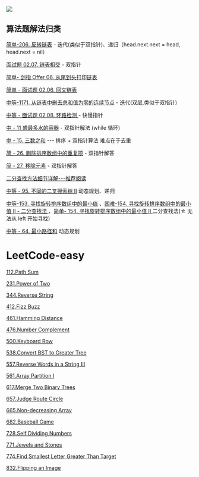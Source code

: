 ![](https://tva1.sinaimg.cn/large/007S8ZIlgy1ggx98ophyaj313i0u01i4.jpg)

## 算法题解法归类

[简单-206. 反转链表](https://leetcode-cn.com/problems/reverse-linked-list/)  -  迭代(类似于双指针)、递归（head.next.next = head, head.next = nil）

[面试题 02.07. 链表相交](https://leetcode-cn.com/problems/intersection-of-two-linked-lists-lcci/) - 双指针

[简单- 剑指 Offer 06. 从尾到头打印链表](https://leetcode-cn.com/problems/cong-wei-dao-tou-da-yin-lian-biao-lcof/) 

[简单 - 面试题 02.06. 回文链表](https://leetcode-cn.com/problems/palindrome-linked-list-lcci/)


[中等-1171. 从链表中删去总和值为零的连续节点](https://leetcode-cn.com/problems/remove-zero-sum-consecutive-nodes-from-linked-list/) - 迭代(双层,类似于双指针)

[中等 - 面试题 02.08. 环路检测 ](https://leetcode-cn.com/problems/linked-list-cycle-lcci/) - 快慢指针


[中 - 11 盛最多水的容器](https://leetcode-cn.com/problems/container-with-most-water/) -  双指针解法 (while 循环)

[中 - 15. 三数之和](https://leetcode-cn.com/problems/3sum/)  --- 排序 + 双指针算法 难点在于去重
 
[简 - 26. 删除排序数组中的重复项](https://leetcode-cn.com/problems/remove-duplicates-from-sorted-array/)  -  双指针解答

[简 - 27. 移除元素](https://leetcode-cn.com/problems/remove-element/) - 双指针解答

[二分查找方法细节详解---推荐阅读](https://leetcode-cn.com/problems/find-first-and-last-position-of-element-in-sorted-array/solution/er-fen-cha-zhao-suan-fa-xi-jie-xiang-jie-by-labula/)

[中等 - 95. 不同的二叉搜索树 II](https://leetcode-cn.com/problems/unique-binary-search-trees-ii/) 动态规划、递归

[中等-153. 寻找旋转排序数组中的最小值](https://leetcode-cn.com/problems/find-minimum-in-rotated-sorted-array/description/) 、[困难-154. 寻找旋转排序数组中的最小值 II - 二分查找法 ](https://leetcode-cn.com/problems/find-minimum-in-rotated-sorted-array/description/)、[简单- 154. 寻找旋转排序数组中的最小值 II ](https://leetcode-cn.com/problems/xuan-zhuan-shu-zu-de-zui-xiao-shu-zi-lcof/)   二分查找法(☆ 无法从 left 开始寻找)   

[中等 - 64. 最小路径和](https://leetcode-cn.com/problems/minimum-path-sum/)  动态规划

# LeetCode-easy

[112.Path Sum](https://github.com/Rsenjoyer/LeetCode-in-Swift/tree/master/Swift/easy/112.Path%20Sum.swift)

[231.Power of Two](https://github.com/Rsenjoyer/LeetCode-in-Swift/tree/master/Swift/easy/231.Power%20of%20Two.swift)

[344.Reverse String](https://github.com/Rsenjoyer/LeetCode-in-Swift/tree/master/Swift/easy/344.Reverse%20String.swift)

[412.Fizz Buzz](https://github.com/Rsenjoyer/LeetCode-in-Swift/tree/master/Swift/easy/412.Fizz%20Buzz.swift)

[461.Hamming Distance](https://github.com/Rsenjoyer/LeetCode-in-Swift/tree/master/Swift/easy/461.Hamming%20Distance.swift)

[476.Number Complement](https://github.com/Rsenjoyer/LeetCode-in-Swift/tree/master/Swift/easy/476.Number%20Complement.swift)

[500.Keyboard Row](https://github.com/Rsenjoyer/LeetCode-in-Swift/tree/master/Swift/easy/500.Keyboard%20Row.swift)

[538.Convert BST to Greater Tree](https://github.com/Rsenjoyer/LeetCode-in-Swift/tree/master/Swift/easy/538.Convert%20BST%20to%20Greater%20Tree.swift)

[557.Reverse Words in a String III](https://github.com/Rsenjoyer/LeetCode-in-Swift/tree/master/Swift/easy/557.Reverse%20Words%20in%20a%20String%20III.swift)

[561.Array Partition I](https://github.com/Rsenjoyer/LeetCode-in-Swift/tree/master/Swift/easy/561.Array%20Partition%20I.swift)

[617.Merge Two Binary Trees](https://github.com/Rsenjoyer/LeetCode-in-Swift/tree/master/Swift/easy/617.Merge%20Two%20Binary%20Trees.swift)

[657.Judge Route Circle](https://github.com/Rsenjoyer/LeetCode-in-Swift/tree/master/Swift/easy/657.Judge%20Route%20Circle.swift)

[665.Non-decreasing Array](https://github.com/Rsenjoyer/LeetCode-in-Swift/tree/master/Swift/easy/665.Non-decreasing%20Array.swift)

[682.Baseball Game](https://github.com/Rsenjoyer/LeetCode-in-Swift/tree/master/Swift/easy/682.Baseball%20Game.swift)

[728.Self Dividing Numbers](https://github.com/Rsenjoyer/LeetCode-in-Swift/tree/master/Swift/easy/728.Self%20Dividing%20Numbers.swift)

[771.Jewels and Stones](https://github.com/Rsenjoyer/LeetCode-in-Swift/tree/master/Swift/easy/771.Jewels%20and%20Stones.swift)

[774.Find Smallest Letter Greater Than Target](https://github.com/Rsenjoyer/LeetCode-in-Swift/tree/master/Swift/easy/774.Find%20Smallest%20Letter%20Greater%20Than%20Target.swift)

[832.Flipping an Image](https://github.com/Rsenjoyer/LeetCode-in-Swift/tree/master/Swift/easy/832.Flipping%20an%20Image.swift)

